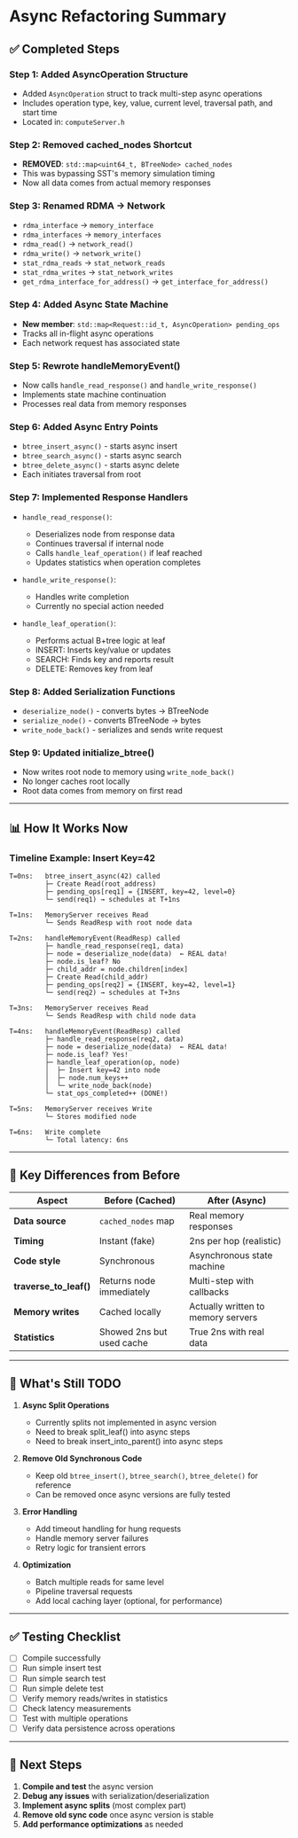 # Async Refactoring Summary

## ✅ **Completed Steps**

### **Step 1: Added AsyncOperation Structure**
- Added `AsyncOperation` struct to track multi-step async operations
- Includes operation type, key, value, current level, traversal path, and start time
- Located in: `computeServer.h`

### **Step 2: Removed cached_nodes Shortcut**
- **REMOVED**: `std::map<uint64_t, BTreeNode> cached_nodes`
- This was bypassing SST's memory simulation timing
- Now all data comes from actual memory responses

### **Step 3: Renamed RDMA → Network**
- `rdma_interface` → `memory_interface`
- `rdma_interfaces` → `memory_interfaces`
- `rdma_read()` → `network_read()`
- `rdma_write()` → `network_write()`
- `stat_rdma_reads` → `stat_network_reads`
- `stat_rdma_writes` → `stat_network_writes`
- `get_rdma_interface_for_address()` → `get_interface_for_address()`

### **Step 4: Added Async State Machine**
- **New member**: `std::map<Request::id_t, AsyncOperation> pending_ops`
- Tracks all in-flight async operations
- Each network request has associated state

### **Step 5: Rewrote handleMemoryEvent()**
- Now calls `handle_read_response()` and `handle_write_response()`
- Implements state machine continuation
- Processes real data from memory responses

### **Step 6: Added Async Entry Points**
- `btree_insert_async()` - starts async insert
- `btree_search_async()` - starts async search  
- `btree_delete_async()` - starts async delete
- Each initiates traversal from root

### **Step 7: Implemented Response Handlers**
- `handle_read_response()`:
  - Deserializes node from response data
  - Continues traversal if internal node
  - Calls `handle_leaf_operation()` if leaf reached
  - Updates statistics when operation completes

- `handle_write_response()`:
  - Handles write completion
  - Currently no special action needed

- `handle_leaf_operation()`:
  - Performs actual B+tree logic at leaf
  - INSERT: Inserts key/value or updates
  - SEARCH: Finds key and reports result
  - DELETE: Removes key from leaf

### **Step 8: Added Serialization Functions**
- `deserialize_node()` - converts bytes → BTreeNode
- `serialize_node()` - converts BTreeNode → bytes
- `write_node_back()` - serializes and sends write request

### **Step 9: Updated initialize_btree()**
- Now writes root node to memory using `write_node_back()`
- No longer caches root locally
- Root data comes from memory on first read

---

## 📊 **How It Works Now**

### **Timeline Example: Insert Key=42**

```
T=0ns:   btree_insert_async(42) called
         ├─ Create Read(root_address)
         ├─ pending_ops[req1] = {INSERT, key=42, level=0}
         └─ send(req1) → schedules at T+1ns

T=1ns:   MemoryServer receives Read
         └─ Sends ReadResp with root node data

T=2ns:   handleMemoryEvent(ReadResp) called
         ├─ handle_read_response(req1, data)
         ├─ node = deserialize_node(data)  ← REAL data!
         ├─ node.is_leaf? No
         ├─ child_addr = node.children[index]
         ├─ Create Read(child_addr)
         ├─ pending_ops[req2] = {INSERT, key=42, level=1}
         └─ send(req2) → schedules at T+3ns

T=3ns:   MemoryServer receives Read
         └─ Sends ReadResp with child node data

T=4ns:   handleMemoryEvent(ReadResp) called
         ├─ handle_read_response(req2, data)
         ├─ node = deserialize_node(data)  ← REAL data!
         ├─ node.is_leaf? Yes!
         ├─ handle_leaf_operation(op, node)
         │  ├─ Insert key=42 into node
         │  ├─ node.num_keys++
         │  └─ write_node_back(node)
         └─ stat_ops_completed++ (DONE!)

T=5ns:   MemoryServer receives Write
         └─ Stores modified node

T=6ns:   Write complete
         └─ Total latency: 6ns
```

---

## 🔑 **Key Differences from Before**

| Aspect | Before (Cached) | After (Async) |
|--------|----------------|---------------|
| **Data source** | `cached_nodes` map | Real memory responses |
| **Timing** | Instant (fake) | 2ns per hop (realistic) |
| **Code style** | Synchronous | Asynchronous state machine |
| **traverse_to_leaf()** | Returns node immediately | Multi-step with callbacks |
| **Memory writes** | Cached locally | Actually written to memory servers |
| **Statistics** | Showed 2ns but used cache | True 2ns with real data |

---

## 📝 **What's Still TODO**

1. **Async Split Operations**
   - Currently splits not implemented in async version
   - Need to break split_leaf() into async steps
   - Need to break insert_into_parent() into async steps

2. **Remove Old Synchronous Code**
   - Keep old `btree_insert()`, `btree_search()`, `btree_delete()` for reference
   - Can be removed once async versions are fully tested

3. **Error Handling**
   - Add timeout handling for hung requests
   - Handle memory server failures
   - Retry logic for transient errors

4. **Optimization**
   - Batch multiple reads for same level
   - Pipeline traversal requests
   - Add local caching layer (optional, for performance)

---

## ✅ **Testing Checklist**

- [ ] Compile successfully
- [ ] Run simple insert test
- [ ] Run simple search test
- [ ] Run simple delete test
- [ ] Verify memory reads/writes in statistics
- [ ] Check latency measurements
- [ ] Test with multiple operations
- [ ] Verify data persistence across operations

---

## 🎯 **Next Steps**

1. **Compile and test** the async version
2. **Debug any issues** with serialization/deserialization
3. **Implement async splits** (most complex part)
4. **Remove old sync code** once async version is stable
5. **Add performance optimizations** as needed
